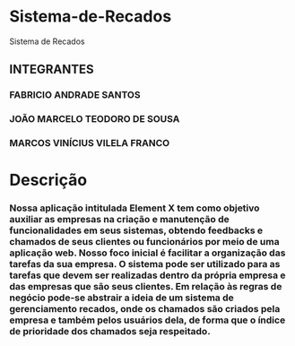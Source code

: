 # Sistema-de-Recados
Sistema de Recados

## INTEGRANTES 

### FABRICIO ANDRADE SANTOS 
### JOÃO MARCELO TEODORO DE SOUSA
### MARCOS VINÍCIUS VILELA FRANCO


# Descrição

### Nossa aplicação intitulada Element X tem como objetivo auxiliar as empresas na criação e manutenção de funcionalidades em seus sistemas, obtendo feedbacks e chamados de seus clientes ou funcionários por meio de uma aplicação web. Nosso foco inicial é facilitar a organização das tarefas da sua empresa. O sistema pode ser utilizado para as tarefas que devem ser realizadas dentro da própria empresa e das empresas que são seus clientes.  Em relação às regras de negócio pode-se abstrair a ideia de um sistema de gerenciamento recados, onde os chamados são criados pela empresa e também pelos usuários dela, de forma que o índice de prioridade dos chamados seja respeitado.















